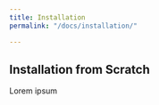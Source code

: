 ```yaml
---
title: Installation
permalink: "/docs/installation/"

---
```

## Installation from Scratch

Lorem ipsum